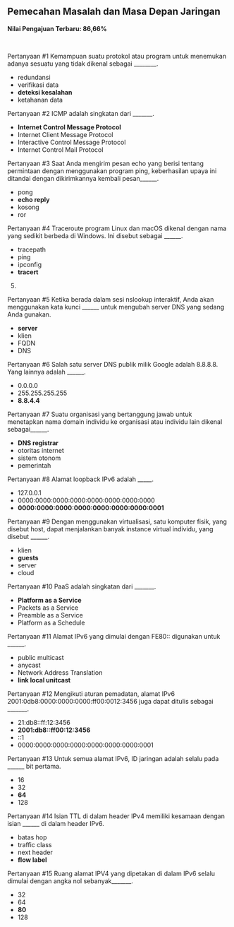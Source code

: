 ## Pemecahan Masalah dan Masa Depan Jaringan

**Nilai Pengajuan Terbaru: 86,66%**

<br>

Pertanyaan #1
Kemampuan suatu protokol atau program untuk menemukan adanya sesuatu yang tidak dikenal sebagai ________.

* redundansi
* verifikasi data
* **deteksi kesalahan**
* ketahanan data


Pertanyaan #2
ICMP adalah singkatan dari _______.

* **Internet Control Message Protocol**
* Internet Client Message Protocol
* Interactive Control Message Protocol
* Internet Control Mail Protocol

Pertanyaan #3
Saat Anda mengirim pesan echo yang berisi tentang permintaan dengan menggunakan program ping, keberhasilan upaya ini ditandai dengan dikirimkannya kembali pesan______.

* pong
* **echo reply**
* kosong
* ror

Pertanyaan #4
Traceroute program Linux dan macOS dikenal dengan nama yang sedikit berbeda di Windows. Ini disebut sebagai ______.

* tracepath
* ping
* ipconfig
* **tracert**

5.
Pertanyaan #5
Ketika berada dalam sesi nslookup interaktif, Anda akan menggunakan kata kunci ______ untuk mengubah server DNS yang sedang Anda gunakan.

* **server**
* klien
* FQDN
* DNS

Pertanyaan #6
Salah satu server DNS publik milik Google adalah 8.8.8.8. Yang lainnya adalah ______.

* 0.0.0.0
* 255.255.255.255
* **8.8.4.4**

Pertanyaan #7
Suatu organisasi yang bertanggung jawab untuk menetapkan nama domain individu ke organisasi atau individu lain dikenal sebagai______.

* **DNS registrar**
* otoritas internet
* sistem otonom
* pemerintah

Pertanyaan #8
Alamat loopback IPv6 adalah _____.

* 127.0.0.1
* 0000:0000:0000:0000:0000:0000:0000:0000
* **0000:0000:0000:0000:0000:0000:0000:0001**

Pertanyaan #9
Dengan menggunakan virtualisasi, satu komputer fisik, yang disebut host, dapat menjalankan banyak instance virtual individu, yang disebut ______.

* klien
* **guests**
* server
* cloud

Pertanyaan #10
PaaS adalah singkatan dari _______.

* **Platform as a Service**
* Packets as a Service
* Preamble as a Service
* Platform as a Schedule

Pertanyaan #11
Alamat IPv6 yang dimulai dengan FE80:: digunakan untuk ______.

* public multicast
* anycast
* Network Address Translation
* **link local unitcast**

Pertanyaan #12
Mengikuti aturan pemadatan, alamat IPv6 2001:0db8:0000:0000:0000:ff00:0012:3456 juga dapat ditulis sebagai _______.

* 21:db8::ff:12:3456
* **2001:db8::ff00:12:3456**
* ::1
* 0000:0000:0000:0000:0000:0000:0000:0001

Pertanyaan #13
Untuk semua alamat IPv6, ID jaringan adalah selalu pada ______ bit pertama.

* 16
* 32
* **64**
* 128

Pertanyaan #14
Isian TTL di dalam header IPv4 memiliki kesamaan dengan isian ______ di dalam header IPv6.

* batas hop
* traffic class
* next header
* **flow label**

Pertanyaan #15
Ruang alamat IPV4 yang dipetakan di dalam IPv6 selalu dimulai dengan angka nol sebanyak_______.

* 32
* 64
* **80**
* 128
